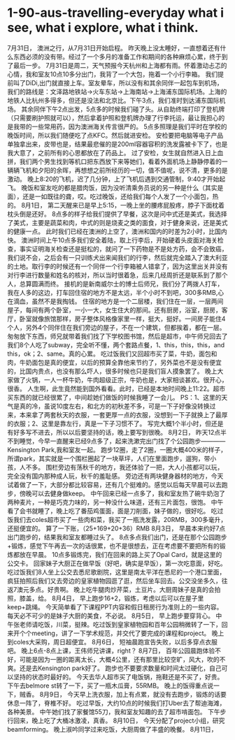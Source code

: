 # 1-90-aus-travelling-everyday what i see, what i explore, what i think.
7月31日，
澳洲之行，从7月31日开始启程。
昨天晚上没太睡好，一直想着还有什么东西必须的没有带。经过了一个多月的准备工作和期间的各种麻烦心累，终于到了最后一步。
7月31日是周二，天气预报今天杭州和上海都有雨。怀着激动忐忑的心情，我和室友10点10多分出门，我背了一个大包，拖着一个小行李箱。
我们提前叫了DiDi,出门就直接上车。室友晕车，所以没有和其余同伴一起包车到机场，我们的路线是：文泽路地铁站->火车东站->上海南站->上海浦东国际机场。上海的地铁人比杭州多得多，但还是没法和北京比。下午3点，我们准时到达浦东国际机场。
其余同伴下午2点出发，5点多的时候我们碰了头。从自助终端打印了登机牌（只需要刷护照就可以），然后拿着护照和登机牌办理了行李托运，最让我担心的是我带的一些常用药，因为澳洲海关传言很严的。
5点多照理是我们平时在学校的晚饭时间，所以我们随便吃了点KFC。然后就进安检。
安检要把电脑等电子产品单独拿出来，皮带也是，结果最悲催的是200ml容器容积的洗发露被卡下了，也是我大意了，之前所有的心思都放在了药品上。
过了安检，女生就自然进入日上血拼，我们两个男生找到等机口把东西放下来等她们，看着外面机场上静静停着的一辆辆飞机和夕阳的余晖，再想想之前所经历的一切，值不值呢，说不清，更多的是激动。
晚上8:20的飞机，迟了几分钟，上了飞机后遇到交通管制，9:40才开始起飞。
晚饭和室友吃的都是腊肉饭，因为没听清乘务员说的另一种是什么（其实是面），还是一如既往的聋，哎。吃过晚饭，还给我们每个人发了一个小面包，热的。
8月1日，
第二天醒来已是早上5:15，一晚上坐的腰疼屁股疼，脖子下面枕着枕头倒是还好。
8点多的样子给我们提供了早餐，这次是问中式还是美式，我选择了美式，主要是蔬菜和肉，中式的则是烧麦之类的面食，对于健身来说，还是美式的健康一点。
此时我们已经在澳洲的上空了，澳洲和国内的时差为2小时，比国内快。
澳洲时间上午10点多我们安全着陆，取上行李后，开始硬着头皮面对海关检查，事实证明海关检查还是挺松的，就问了一下药物是不是处方药，会不会致癌，我们说不会，之后会有一只训练犬出来闻我们的行李，然后就完全踏入了澳大利亚的土地。取行李的时候还有一个同伴一个行李箱被人错拿了，因为这里出关并没有对行李进行数量和姓名的核对，所以当时很着急，后来几经周折还是联系到了那个人，总算圆满而终。
接机的是新南威尔士的博士后师兄，我们分了两拨人打车，我在人多的这边，打车回住宿的地方不是太远，半个小时不到吧，300多RMB,心在滴血，虽然不是我掏钱。
住宿的地方是一个二层楼，我们住在一层，一层两间屋子，每间有两个卧室，一小一大，女生住大的那间。还有厨房，浴室，厨房，客厅，卧室就像旅馆那样，房子整体风格像家里一样，挺大，挺好。一间房子能住4个人，另外4个同伴住在我们旁边的屋子，不在一个建筑，但都挨着，都在一层。
匆匆放下东西，师兄就带着我们找了下学校图书馆，然后是超市，中午师兄回去了我们8个人吃了subway，完全听不懂，两个套路点餐，1、this，this，this，and this，ok；2、same。真的心累。
吃过饭我们又回超市买了菜，牛奶，面包和肉，牛奶面包是真的便宜，以后的预算全靠他来节约了，另外菜也不是没有便宜的，比国内贵点，也没有那么吓人，很多时候也只是我们盲人摸象罢了。
晚上大家做了火锅，一人一杯牛奶，牛肉超级正宗，牛奶也是，大家相谈甚欢。很开心，很香。
人生啊，此生竟然能到国外看看。此时，已经是本地时间晚上11:22。超市买东西的就已经很累了，中间趁她们做饭的时候我睡了一会儿。
PS：1、这里的天气是真的冷，虽说10度左右，和北方的初秋差不多，可是一下子好像没转换过来，本来拿了两套秋天的衣服，一套更厚一点的衣服，没想到一下子就换上了最厚的衣服；2、这里是靠左行，真是一下子习惯不了。
写完大概1个半小时，但还是有好多写不进去，所以以后要坚持的话，晚上要写到很晚。
8月2日，
昨天12点半不到睡觉，今早一直醒来已经9点多了，起来洗漱完出门找了个公园跑步————Kensington Park,我和室友一起。
跑步12圈，走了2圈，一圈大概400米的样子，所谓park，其实就是一个围栏圈起了一块草坪，人们在里面跑步，遛狗，带小孩，人不多。
围栏旁边有荡秋千的地方，我还体验了一把，大人小孩都可以玩，完全没有国内那种成人玩，秋千的羞耻感。
旁边还有两块健身器材的地方，今天试着做了一下，大部分都比较容易，还有几个挺难的。感觉以后每天早晨可以去跑步，傍晚可以去健身做keep。
中午回来已经一点多了，我和室友热了碗牛奶泡了两种麦片，一种是巧克力味的，另一种没什么味道，还有三片面包，很饱。
中午看了会书就睡了，晚上吃了番茄鸡蛋面，面是刀削面，妹子做的，很好吃。
吃过饭我们去coles超市买了一些肉和菜，我买了一瓶洗发露，20RMB，300多毫升，还挺便宜的。
算了一下账，（25+169+20+36）RMB
8月3日，
早晨本来约好7点出门跑步的，结果我和室友都睡过头了。
8点多点我们出门，还是在那个公园跑步+锻炼，感觉下午再去一次的话很累，也不是很想去，正在考虑要不要把所有的锻炼都放在早晨。
10点多锻炼完，我们在回来的路上买了Opal Card，就是这里的公交卡。
回家妹子大厨正在做早饭（好吧，确实是早饭），第一次吃意面，好吃。
吃过饭我们8人坐上公交去悉尼歌剧院，这里是南太平洋在悉尼的一个港口里面，疯狂拍照后我们又去旁边的皇家植物园逛了逛，然后坐车回去。公交没坐多久，往返7澳元多点。好贵啊。
晚上吃牛腿肉炒芹菜，土豆片。大厨周妹子是真的会拍照，膝盖，给。
8月4日，
早上跑步16+2，锻炼，考虑以后可以在屋子里keep+跳绳。
今天简单看了下课程PPT内容和假日租房行为准则上的一些内容。
每天必不可少的是妹子大厨的美食，不必说。
8月5日，
早上跑步要穿背心。
中午张老师请吃饭，川菜，挺辣。吃过饭到皇家植物园和百年公园稍微转了一下，回来开个个meeting，讲了一下学术规范，并交代了要完成的课程和project。
晚上到coles大采购，周日超便宜。
8月6日，
短袖晨跑宣告失败，以后多穿点衣服吧。
晚上6点-8点上课，王伟师兄讲课，right？
8月7日，
百年公园晨跑体验不好，可能是因为一圈的距离太长，大概4公里，还有那里比较空旷，风大，吹的不爽。还是去Kensington park好了。
跑步也不要要求数量和时间太过硬化，自己可以坚持的状态时最好的。
今天去华人超市买了电饭锅，拖鞋还是不买了，好贵。
下午去belmore st转了一下，买了一瓶木瓜膏，55RMB。
晚上的饭得重点说一下，贼香。
8月9日，
今天早上洗衣服，加上有点累，就没有去跑步，锻炼的话要休息一阵了，脊椎不好。
吃过早饭，大约10点的时候我们打Uber去了帮迪海滩，各种美景。
中午她们找了家餐馆55刀，我和室友知趣的去了超市啃面包。
下午步行回来，晚上吃了大桶冰激凌，真香。
8月10日，
今天分配了project小组，研究beamforming。
晚上淑吟同学过来吃饭，大厨周做了丰盛的晚餐。
8月11日，
